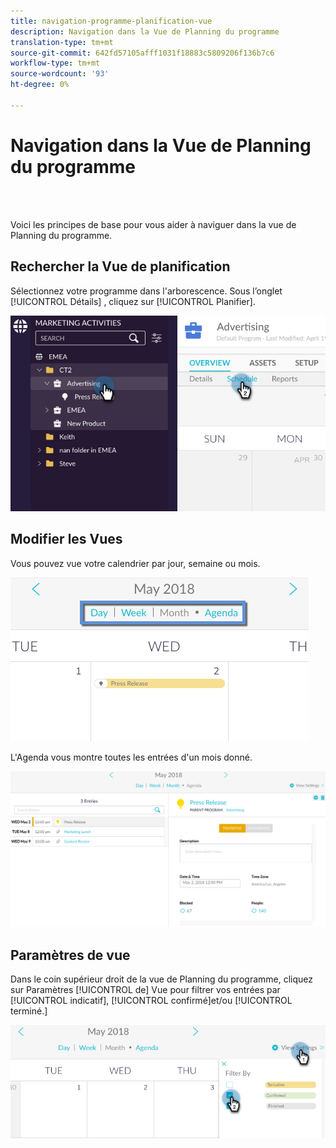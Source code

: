 ```yaml
---
title: navigation-programme-planification-vue
description: Navigation dans la Vue de Planning du programme
translation-type: tm+mt
source-git-commit: 642fd57105afff1031f18883c5809206f136b7c6
workflow-type: tm+mt
source-wordcount: '93'
ht-degree: 0%

---
```



# Navigation dans la Vue de Planning du programme

<br> 

Voici les principes de base pour vous aider à naviguer dans la vue de Planning du programme.

## Rechercher la Vue de planification

Sélectionnez votre programme dans l&#39;arborescence. Sous l’onglet [!UICONTROL Détails] , cliquez sur [!UICONTROL Planifier].

![Image un](/help/sky/assets/program-schedule-view/navigating-program-schedule-view/navigating-program-schedule-view-1.png)

## Modifier les Vues

Vous pouvez vue votre calendrier par jour, semaine ou mois.

![Image 2](/help/sky/assets/program-schedule-view/navigating-program-schedule-view/navigating-program-schedule-view-2.png)

L&#39;Agenda vous montre toutes les entrées d&#39;un mois donné.

![Image trois](/help/sky/assets/program-schedule-view/navigating-program-schedule-view/navigating-program-schedule-view-3.png)

## Paramètres de vue

Dans le coin supérieur droit de la vue de Planning du programme, cliquez sur Paramètres [!UICONTROL de] Vue pour filtrer vos entrées par [!UICONTROL indicatif], [!UICONTROL confirmé]et/ou [!UICONTROL terminé.]

![Image 4](/help/sky/assets/program-schedule-view/navigating-program-schedule-view/navigating-program-schedule-view-4.png)
